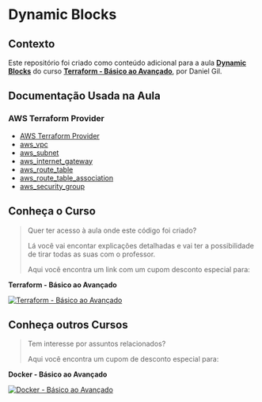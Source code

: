 # Dynamic Blocks

## Contexto

Este repositório foi criado como conteúdo adicional para a aula [**Dynamic Blocks**](https://www.udemy.com/course/terraform-do-basico-ao-avancado/learn/lecture/30183872#overview) do curso [**Terraform - Básico ao Avançado**](https://www.udemy.com/course/terraform-do-basico-ao-avancado/?couponCode=TERRAFORM_JUN24), por Daniel Gil.

## Documentação Usada na Aula

### AWS Terraform Provider

- [AWS Terraform Provider](https://registry.terraform.io/providers/hashicorp/aws/latest/docs)
- [aws_vpc](https://registry.terraform.io/providers/hashicorp/aws/latest/docs/resources/vpc)
- [aws_subnet](https://registry.terraform.io/providers/hashicorp/aws/latest/docs/resources/subnet)
- [aws_internet_gateway](https://registry.terraform.io/providers/hashicorp/aws/latest/docs/resources/internet_gateway)
- [aws_route_table](https://registry.terraform.io/providers/hashicorp/aws/latest/docs/resources/route_table)
- [aws_route_table_association](https://registry.terraform.io/providers/hashicorp/aws/latest/docs/resources/route_table_association)
- [aws_security_group](https://registry.terraform.io/providers/hashicorp/aws/latest/docs/resources/security_group)

## Conheça o Curso

> Quer ter acesso à aula onde este código foi criado?
>
> Lá você vai encontar explicações detalhadas e vai ter a possibilidade de tirar todas as suas com o professor.
>
> Aqui você encontra um link com um cupom desconto especial para:

**Terraform - Básico ao Avançado**

[![Terraform - Básico ao Avançado](https://danielgilcursos.blob.core.windows.net/images/terraform-basico-ao-avancado.png)](https://www.udemy.com/course/terraform-do-basico-ao-avancado/?couponCode=TERRAFORM_JUN24)

## Conheça outros Cursos

> Tem interesse por assuntos relacionados?
>
> Aqui você encontra um cupom de desconto especial para:

**Docker - Básico ao Avançado**

[![Docker - Básico ao Avançado](https://danielgilcursos.blob.core.windows.net/images/docker-basico-ao-avancado.png)](https://www.udemy.com/course/docker-do-basico-ao-avancado/?couponCode=DOCKER_JUN24)
